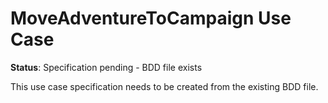 # MoveAdventureToCampaign Use Case

**Status**: Specification pending - BDD file exists

This use case specification needs to be created from the existing BDD file.


